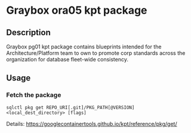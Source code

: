 # Graybox ora05 kpt package

## Description
Graybox pg01 kpt package contains blueprints intended for
the Architecture/Platform team to own to promote corp standards
across the organization for database fleet-wide consistency.

## Usage

### Fetch the package
`sqlctl pkg get REPO_URI[.git]/PKG_PATH[@VERSION] <local_dest_directory> [flags]`

Details: https://googlecontainertools.github.io/kpt/reference/pkg/get/

